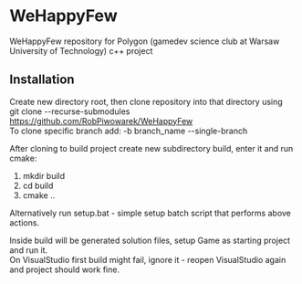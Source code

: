 # WeHappyFew
WeHappyFew repository for Polygon (gamedev science club at Warsaw University of Technology) c++ project

## Installation
Create new directory root, then clone repository into that directory using <br />
git clone --recurse-submodules https://github.com/RobPiwowarek/WeHappyFew <br />
To clone specific branch add: -b branch_name --single-branch

After cloning to build project create new subdirectory build, enter it and run cmake:
1. mkdir build
2. cd build
3. cmake ..

Alternatively run setup.bat - simple setup batch script that performs above actions.

Inside build will be generated solution files, setup Game as starting project and run it. <br />
On VisualStudio first build might fail, ignore it - reopen VisualStudio again and project should work fine.
